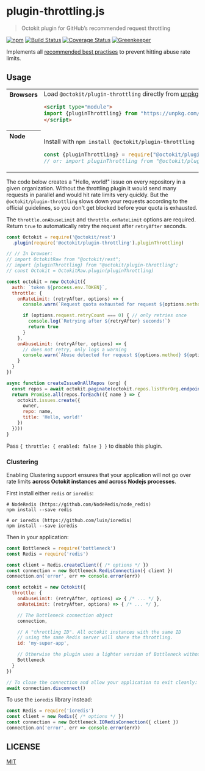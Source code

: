 # plugin-throttling.js

> Octokit plugin for GitHub’s recommended request throttling

[![npm](https://img.shields.io/npm/v/@octokit/plugin-throttling.svg)](https://www.npmjs.com/package/@octokit/plugin-throttling)
[![Build Status](https://travis-ci.com/octokit/plugin-throttling.js.svg)](https://travis-ci.com/octokit/plugin-throttling.js)
[![Coverage Status](https://img.shields.io/coveralls/github/octokit/plugin-throttling.js.svg)](https://coveralls.io/github/octokit/plugin-throttling.js)
[![Greenkeeper](https://badges.greenkeeper.io/octokit/plugin-throttling.js.svg)](https://greenkeeper.io/)

Implements all [recommended best practises](https://developer.github.com/v3/guides/best-practices-for-integrators/) to prevent hitting abuse rate limits.

## Usage

<table>
<tbody valign=top align=left>
<tr><th>
Browsers
</th><td width=100%>
Load <code>@octokit/plugin-throttling</code> directly from <a href="https://unpkg.com">unpkg.com</a>
        
```html
<script type="module">
import {pluginThrottling} from "https://unpkg.com/@octokit/plugin-throttling";
</script>
```

</td></tr>
<tr><th>
Node
</th><td>

Install with <code>npm install @octokit/plugin-throttling</code>

```js
const {pluginThrottling} = require("@octokit/plugin-throttling");
// or: import pluginThrottling from "@octokit/plugin-throttling";
```

</td></tr>
</tbody>
</table>

The code below creates a "Hello, world!" issue on every repository in a given organization. Without the throttling plugin it would send many requests in parallel and would hit rate limits very quickly. But the `@octokit/plugin-throttling` slows down your requests according to the official guidelines, so you don't get blocked before your quota is exhausted.

The `throttle.onAbuseLimit` and `throttle.onRateLimit` options are required. Return `true` to automatically retry the request after `retryAfter` seconds.

```js
const Octokit = require('@octokit/rest')
  .plugin(require('@octokit/plugin-throttling').pluginThrottling)

// // In browser:
// import OctokitRaw from "@octokit/rest";
// import {pluginThrottling} from "@octokit/plugin-throttling";
// const Octokit = OctokitRaw.plugin(pluginThrottling)

const octokit = new Octokit({
  auth: `token ${process.env.TOKEN}`,
  throttle: {
    onRateLimit: (retryAfter, options) => {
      console.warn(`Request quota exhausted for request ${options.method} ${options.url}`)

      if (options.request.retryCount === 0) { // only retries once
        console.log(`Retrying after ${retryAfter} seconds!`)
        return true
      }
    },
    onAbuseLimit: (retryAfter, options) => {
      // does not retry, only logs a warning
      console.warn(`Abuse detected for request ${options.method} ${options.url}`)
    }
  }
})

async function createIssueOnAllRepos (org) {
  const repos = await octokit.paginate(octokit.repos.listForOrg.endpoint({ org }))
  return Promise.all(repos.forEach(({ name } => {
    octokit.issues.create({
      owner,
      repo: name,
      title: 'Hello, world!'
    })
  })))
}
```

Pass `{ throttle: { enabled: false } }` to disable this plugin.

### Clustering

Enabling Clustering support ensures that your application will not go over rate limits **across Octokit instances and across Nodejs processes**.

First install either `redis` or `ioredis`:
```
# NodeRedis (https://github.com/NodeRedis/node_redis)
npm install --save redis

# or ioredis (https://github.com/luin/ioredis)
npm install --save ioredis
```

Then in your application:
```js
const Bottleneck = require('bottleneck')
const Redis = require('redis')

const client = Redis.createClient({ /* options */ })
const connection = new Bottleneck.RedisConnection({ client })
connection.on('error', err => console.error(err))

const octokit = new Octokit({
  throttle: {
    onAbuseLimit: (retryAfter, options) => { /* ... */ },
    onRateLimit: (retryAfter, options) => { /* ... */ },

    // The Bottleneck connection object
    connection,

    // A "throttling ID". All octokit instances with the same ID
    // using the same Redis server will share the throttling.
    id: 'my-super-app',

    // Otherwise the plugin uses a lighter version of Bottleneck without Redis support
    Bottleneck
  }
})

// To close the connection and allow your application to exit cleanly:
await connection.disconnect()
```

To use the `ioredis` library instead:
```js
const Redis = require('ioredis')
const client = new Redis({ /* options */ })
const connection = new Bottleneck.IORedisConnection({ client })
connection.on('error', err => console.error(err))
```

## LICENSE

[MIT](LICENSE)
